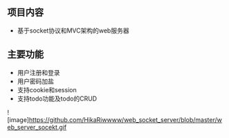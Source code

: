 项目内容
--------------------

- 基于socket协议和MVC架构的web服务器

主要功能
--------------------------------------
- 用户注册和登录
- 用户密码加盐
- 支持cookie和session
- 支持todo功能及todo的CRUD

![image]https://github.com/HikaRiwwww/web_socket_server/blob/master/web_server_socekt.gif
